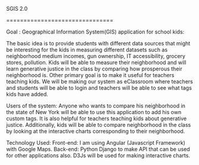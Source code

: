 SGIS 2.0

===============================

Goal :
Geographical Information System(GIS) application for school kids:

The basic idea is to provide students with different data sources that might be interesting for the kids in measuring different datasets such as neighborhood medium incomes, gun ownership, IT accessibility, grocery stores, pollution. Kids will be able to measure their neighborhood and will learn generative justice in the class by comparing how prosperous their neighborhood is. Other primary goal is to make it useful for teachers teaching kids. We will be making our system as eClassroom where teachers and students will be able to login and teachers will be able to see what tags kids have added.

Users of the system: Anyone who wants to compare his neighborhood in the state of New York will be able to use this application to add his own custom tags. It is also helpful for teachers teaching kids about generative justice. Additionally, kids will be able to compare neighborhood in the class by looking at the interactive charts corresponding to their neighborhood. 

Technology Used:
Front-end: I am using Angular (Javascript Framework) with Google Maps.
Back-end: Python Django to make API that can be used for other applications also.
D3Js will be used for making interactive charts.


	
